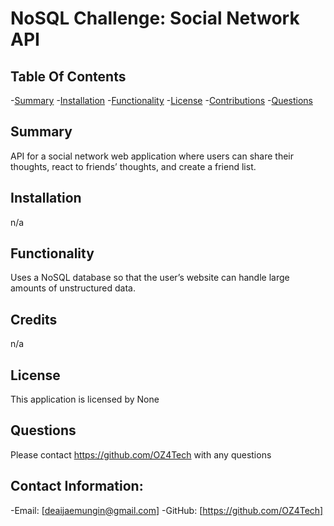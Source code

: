 # NoSQL Challenge: Social Network API

  ## Table Of Contents
-[Summary](#summary)
-[Installation](#installation)
-[Functionality](#functionality)
-[License](#license)
-[Contributions](#contributions)
-[Questions](#questions)

## Summary
API for a social network web application where users can share their thoughts, react to friends’ thoughts, and create a friend list.


## Installation
n/a

## Functionality
Uses a NoSQL database so that the user’s website can handle large amounts of unstructured data.

## Credits
n/a

## License
This application is licensed by None

## Questions
Please contact https://github.com/OZ4Tech with any questions

## Contact Information:
-Email: [deaijaemungin@gmail.com]
-GitHub: [https://github.com/OZ4Tech]
